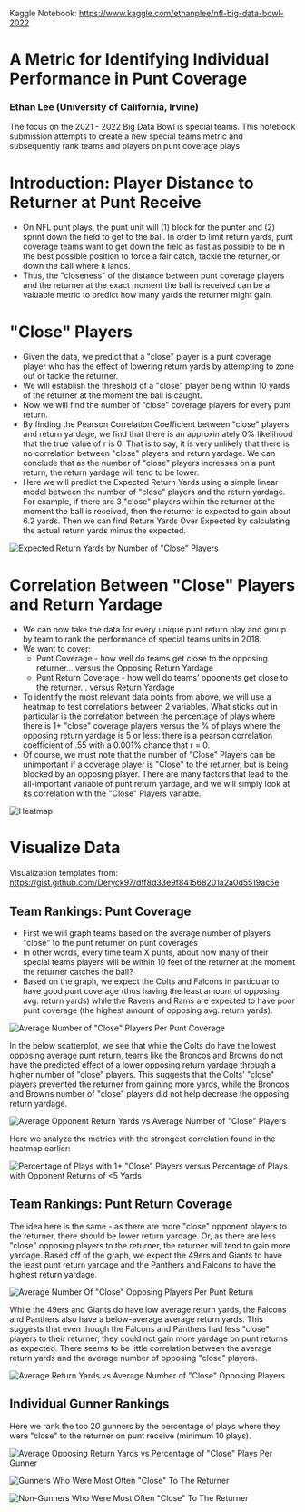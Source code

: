 Kaggle Notebook: https://www.kaggle.com/ethanplee/nfl-big-data-bowl-2022

# A Metric for Identifying Individual Performance in Punt Coverage

### Ethan Lee (University of California, Irvine)

The focus on the 2021 - 2022 Big Data Bowl is special teams. This notebook submission attempts to create a new special teams metric and subsequently rank teams and players on punt coverage plays

# Introduction: Player Distance to Returner at Punt Receive

- On NFL punt plays, the punt unit will (1) block for the punter and (2) sprint down the field to get to the ball. In order to limit return yards, punt coverage teams want to get down the field as fast as possible to be in the best possible position to force a fair catch, tackle the returner, or down the ball where it lands.
- Thus, the "closeness" of the distance between punt coverage players and the returner at the exact moment the ball is received can be a valuable metric to predict how many yards the returner might gain.

# "Close" Players

- Given the data, we predict that a "close" player is a punt coverage player who has the effect of lowering return yards by attempting to zone out or tackle the returner.
- We will establish the threshold of a "close" player being within 10 yards of the returner at the moment the ball is caught.
- Now we will find the number of "close" coverage players for every punt return.
- By finding the Pearson Correlation Coefficient between "close" players and return yardage, we find that there is an approximately 0% likelihood that the true value of r is 0. That is to say, it is very unlikely that there is no correlation between "close" players and return yardage. We can conclude that as the number of "close" players increases on a punt return, the return yardage will tend to be lower. 
- Here we will predict the Expected Return Yards using a simple linear model between the number of "close" players and the return yardage. For example, if there are 3 "close" players within the returner at the moment the ball is received, then the returner is expected to gain about 6.2 yards. Then we can find Return Yards Over Expected by calculating the actual return yards minus the expected.

![Expected Return Yards by Number of "Close" Players](https://github.com/ELtrebolt/2022-NFL-Big-Data-Bowl/assets/44250460/b7ee9f8a-5871-4298-a123-6dd0f9a6f821)

# Correlation Between "Close" Players and Return Yardage

- We can now take the data for every unique punt return play and group by team to rank the performance of special teams units in 2018. 
- We want to cover:
  * Punt Coverage - how well do teams get close to the opposing returner... versus the Opposing Return Yardage
  * Punt Return Coverage - how well do teams' opponents get close to the returner... versus Return Yardage
- To identify the most relevant data points from above, we will use a heatmap to test correlations between 2 variables. What sticks out in particular is the correlation between the percentage of plays where there is 1+ "close" coverage players versus the % of plays where the opposing return yardage is 5 or less: there is a pearson correlation coefficient of .55 with a 0.001% chance that r = 0.
- Of course, we must note that the number of "Close" Players can be unimportant if a coverage player is "Close" to the returner, but is being blocked by an opposing player. There are many factors that lead to the all-important variable of punt return yardage, and we will simply look at its correlation with the "Close" Players variable.

![Heatmap](https://github.com/ELtrebolt/2022-NFL-Big-Data-Bowl/assets/44250460/b41d9151-eeca-4d66-937b-f30555823e17)

# Visualize Data

Visualization templates from: https://gist.github.com/Deryck97/dff8d33e9f841568201a2a0d5519ac5e

## Team Rankings: Punt Coverage

- First we will graph teams based on the average number of players "close" to the punt returner on punt coverages
- In other words, every time team X punts, about how many of their special teams players will be within 10 feet of the returner at the moment the returner catches the ball?
- Based on the graph, we expect the Colts and Falcons in particular to have good punt coverage (thus having the least amount of opposing avg. return yards) while the Ravens and Rams are expected to have poor punt coverage (the highest amount of opposing avg. return yards). 

![Average Number of "Close" Players Per Punt Coverage](https://github.com/ELtrebolt/2022-NFL-Big-Data-Bowl/assets/44250460/89234459-4254-4e84-8cf3-a2eb69d94686)

In the below scatterplot, we see that while the Colts do have the lowest opposing average punt return, teams like the Broncos and Browns do not have the predicted effect of a lower opposing return yardage through a higher number of "close" players. This suggests that the Colts' "close" players prevented the returner from gaining more yards, while the Broncos and Browns number of "close" players did not help decrease the opposing return yardage.

![Average Opponent Return Yards vs Average Number of "Close" Players](https://github.com/ELtrebolt/2022-NFL-Big-Data-Bowl/assets/44250460/ed60a1f1-9974-42ec-8d35-09bd3d155433)

Here we analyze the metrics with the strongest correlation found in the heatmap earlier:

![Percentage of Plays with 1+ "Close" Players versus Percentage of Plays with Opponent Returns of <5 Yards](https://github.com/ELtrebolt/2022-NFL-Big-Data-Bowl/assets/44250460/33f2502a-4a06-4dba-88bf-4142af302e38)

## Team Rankings: Punt Return Coverage

The idea here is the same - as there are more "close" opponent players to the returner, there should be lower return yardage. Or, as there are less "close" opposing players to the returner, the returner will tend to gain more yardage. Based off of the graph, we expect the 49ers and Giants to have the least punt return yardage and the Panthers and Falcons to have the highest return yardage.

![Average Number Of "Close" Opposing Players Per Punt Return](https://github.com/ELtrebolt/2022-NFL-Big-Data-Bowl/assets/44250460/83395c35-7832-418f-8975-d022e8a90936)

While the 49ers and Giants do have low average return yards, the Falcons and Panthers also have a below-average average return yards. This suggests that even though the Falcons and Panthers had less "close" players to their returner, they could not gain more yardage on punt returns as expected. There seems to be little correlation between the average return yards and the average number of opposing "close" players.

![Average Return Yards vs Average Number of "Close" Opposing Players](https://github.com/ELtrebolt/2022-NFL-Big-Data-Bowl/assets/44250460/7a7b086a-95c0-430c-b4a6-ee6c68b1c157)

## Individual Gunner Rankings

Here we rank the top 20 gunners by the percentage of plays where they were "close" to the returner on punt receive (minimum 10 plays).

![Average Opposing Return Yards vs Percentage of "Close" Plays Per Gunner](https://github.com/ELtrebolt/2022-NFL-Big-Data-Bowl/assets/44250460/d46104b9-5d45-45be-a46e-2f19565d87b9)

![Gunners Who Were Most Often "Close" To The Returner](https://github.com/ELtrebolt/2022-NFL-Big-Data-Bowl/assets/44250460/0f512832-6e9e-49a2-9ba6-f4f2603d7cf1)

![Non-Gunners Who Were Most Often "Close" To The Returner](https://github.com/ELtrebolt/2022-NFL-Big-Data-Bowl/assets/44250460/4550c9eb-24db-4359-9d48-8c0e68f5fbb2)
